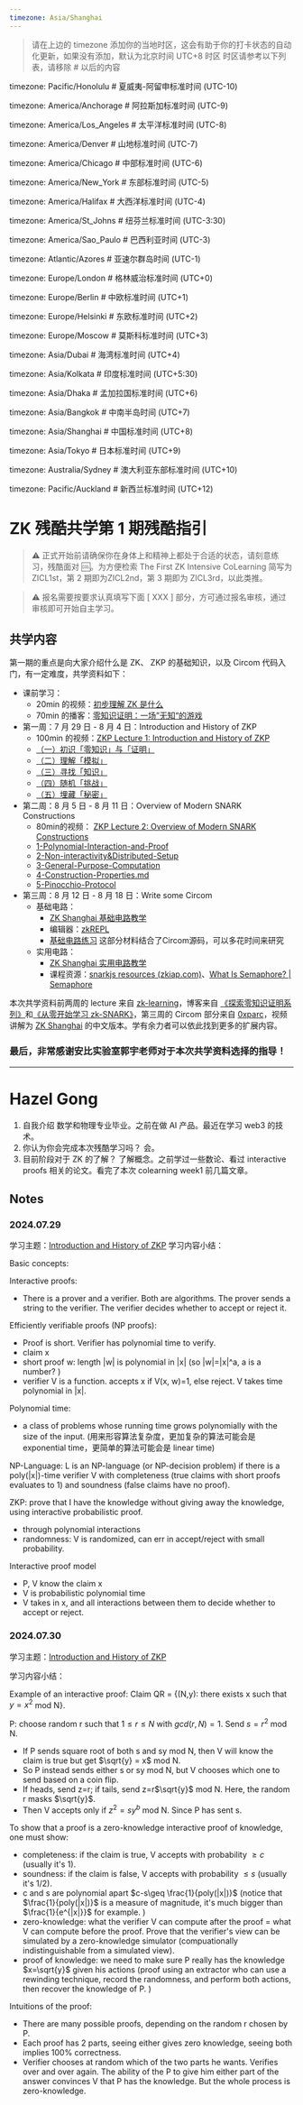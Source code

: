 ```yaml
---
timezone: Asia/Shanghai
---
```


> 请在上边的 timezone 添加你的当地时区，这会有助于你的打卡状态的自动化更新，如果没有添加，默认为北京时间 UTC+8 时区
> 时区请参考以下列表，请移除 # 以后的内容

timezone: Pacific/Honolulu # 夏威夷-阿留申标准时间 (UTC-10)

timezone: America/Anchorage # 阿拉斯加标准时间 (UTC-9)

timezone: America/Los_Angeles # 太平洋标准时间 (UTC-8)

timezone: America/Denver # 山地标准时间 (UTC-7)

timezone: America/Chicago # 中部标准时间 (UTC-6)

timezone: America/New_York # 东部标准时间 (UTC-5)

timezone: America/Halifax # 大西洋标准时间 (UTC-4)

timezone: America/St_Johns # 纽芬兰标准时间 (UTC-3:30)

timezone: America/Sao_Paulo # 巴西利亚时间 (UTC-3)

timezone: Atlantic/Azores # 亚速尔群岛时间 (UTC-1)

timezone: Europe/London # 格林威治标准时间 (UTC+0)

timezone: Europe/Berlin # 中欧标准时间 (UTC+1)

timezone: Europe/Helsinki # 东欧标准时间 (UTC+2)

timezone: Europe/Moscow # 莫斯科标准时间 (UTC+3)

timezone: Asia/Dubai # 海湾标准时间 (UTC+4)

timezone: Asia/Kolkata # 印度标准时间 (UTC+5:30)

timezone: Asia/Dhaka # 孟加拉国标准时间 (UTC+6)

timezone: Asia/Bangkok # 中南半岛时间 (UTC+7)

timezone: Asia/Shanghai # 中国标准时间 (UTC+8)

timezone: Asia/Tokyo # 日本标准时间 (UTC+9)

timezone: Australia/Sydney # 澳大利亚东部标准时间 (UTC+10)

timezone: Pacific/Auckland # 新西兰标准时间 (UTC+12)

# ZK 残酷共学第 1 期残酷指引

> ⚠️ 正式开始前请确保你在身体上和精神上都处于合适的状态，请刻意练习，残酷面对 🆒。为方便检索 The First ZK Intensive CoLearning 简写为 ZICL1st，第 2 期即为ZICL2nd，第 3 期即为 ZICL3rd，以此类推。

> ⚠️ 报名需要按要求认真填写下面 [ XXX ] 部分，方可通过报名审核，通过审核即可开始自主学习。

## 共学内容

第一期的重点是向大家介绍什么是 ZK、 ZKP 的基础知识，以及 Circom 代码入门，有一定难度，共学资料如下：

- 课前学习：
    - 20min 的视频：[初步理解 ZK 是什么](https://www.youtube.com/watch?v=fOGdb1CTu5c)
    - 70min 的播客：[零知识证明：一场”无知“的游戏](https://www.xiaoyuzhoufm.com/episode/6672a76bb6a8412729e0b103)
- 第一周：7 月 29 日 - 8 月 4 日：Introduction and History of ZKP
    - 100min 的视频：[ZKP Lecture 1: Introduction and History of ZKP](https://www.youtube.com/watch?v=uchjTIlPzFo)
    - [（一）初识「零知识」与「证明」](https://learn.z2o-k7e.world/zkp-intro/1/zkp-back.html)
    - [（二）理解「模拟」](https://learn.z2o-k7e.world/zkp-intro/2/zkp-simu.html)
    - [（三）寻找「知识」](https://learn.z2o-k7e.world/zkp-intro/3/zkp-pok.html)
    - [（四）随机「挑战」](https://learn.z2o-k7e.world/zkp-intro/4/zkp-rom.html)
    - [（五）埋藏「秘密」](https://learn.z2o-k7e.world/zkp-intro/5/zkp-crs.html)
- 第二周：8 月 5 日 - 8 月 11 日：Overview of Modern SNARK Constructions
    - 80min的视频： [ZKP Lecture 2: Overview of Modern SNARK Constructions](https://www.youtube.com/watch?v=bGEXYpt3sj0)
    - [1-Polynomial-Interaction-and-Proof](https://learn.z2o-k7e.world/zk-snarks/1-Polynomial-Interaction-and-Proof.html)
    - [2-Non-interactivity&Distributed-Setup](https://learn.z2o-k7e.world/zk-snarks/2-Non-interactivity&Distributed-Setup.html)
    - [3-General-Purpose-Computation](https://learn.z2o-k7e.world/zk-snarks/3-General-Purpose-Computation.html)
    - [4-Construction-Properties.md](https://learn.z2o-k7e.world/zk-snarks/4-Construction-Properties.html)
    - [5-Pinocchio-Protocol](https://learn.z2o-k7e.world/zk-snarks/5-Pinocchio-Protocol.html)
- 第三周：8 月 12 日 - 8 月 18 日：Write some Circom
    - 基础电路：
        - [ZK Shanghai 基础电路教学](https://www.youtube.com/watch?v=CTJ1JkYLiyw&ab_channel=SutuLabs)
        - 编辑器：[zkREPL](https://zkrepl.dev/)
        - [基础电路练习](https://github.com/wenjin1997/zkshanghai-workshop/blob/main/lecture2-homework.md) 这部分材料结合了Circom源码，可以多花时间来研究
    - 实用电路：
        - [ZK Shanghai 实用电路教学](https://www.youtube.com/watch?v=smJz5RdY0Nc)
        - 课程资源：[snarkjs resources (zkiap.com)](https://zkiap.com/snarkjs)、[What Is Semaphore? | Semaphore](https://docs.semaphore.pse.dev/)

本次共学资料前两周的 lecture 来自 [zk-learning](https://zk-learning.org/)，博客来自 [《探索零知识证明系列》](https://learn.z2o-k7e.world/zkp-intro/toc.html)和[《从零开始学习 zk-SNARK》](https://learn.z2o-k7e.world/zk-snarks/toc.html)，第三周的 Circom 部分来自 [0xparc](https://zkiap.com/)，视频讲解为 [ZK Shanghai](https://zkshanghai.xyz/) 的中文版本。学有余力者可以依此找到更多的扩展内容。

### **最后，非常感谢安比实验室郭宇老师对于本次共学资料选择的指导！**

---

# Hazel Gong
1. 自我介绍
   数学和物理专业毕业。之前在做 AI 产品。最近在学习 web3 的技术。
3. 你认为你会完成本次残酷学习吗？
   会。
5. 目前阶段对于 ZK 的了解？
   了解概念。之前学过一些数论、看过 interactive proofs 相关的论文。看完了本次 colearning week1 前几篇文章。

## Notes

<!-- Content_START -->

### 2024.07.29

学习主题：[Introduction and History of ZKP](https://www.youtube.com/watch?v=uchjTIlPzFo)
学习内容小结：

Basic concepts: 

Interactive proofs:
- There is a prover and a verifier. Both are algorithms. The prover sends a string to the verifier. The verifier decides whether to accept or reject it. 

Efficiently verifiable proofs (NP proofs):
- Proof is short. Verifier has polynomial time to verify. 
- claim x
- short proof w: length |w| is polynomial in |x| (so |w|=|x|^a, a is a number? )
- verifier V is a function. accepts x if V(x, w)=1, else reject. V takes time polynomial in |x|.

Polynomial time: 
- a class of problems whose running time grows polynomially with the size of the input. (用来形容算法复杂度，更加复杂的算法可能会是 exponential time，更简单的算法可能会是 linear time)

NP-Language:
L is an NP-language (or NP-decision problem) if there is a poly(|x|)-time verifier V with completeness (true claims with short proofs evaluates to 1) and soundness (false claims have no proof). 

ZKP: prove that I have the knowledge without giving away the knowledge, using interactive probabilistic proof. 
- through polynomial interactions
- randomness: V is randomized, can err in accept/reject with small probability. 

Interactive proof model
- P, V know the claim x
- V is probabilistic polynomial time
- V takes in x, and all interactions between them to decide whether to accept or reject.


### 2024.07.30

学习主题：[Introduction and History of ZKP](https://www.youtube.com/watch?v=uchjTIlPzFo)

学习内容小结：

Example of an interactive proof: Claim QR = {(N,y): there exists x such that $y=x^2$ mod N}. 

P: choose random r such that $1 \leq r \leq N$ with $gcd(r,N)=1$. Send $s=r^2$ mod N. 

- If P sends square root of both s and sy mod N, then V will know the claim is true but get $\sqrt{y} = x$ mod N. 
- So P instead sends either s or sy mod N, but V chooses which one to send based on  a coin flip.
- If heads, send z=r; if tails, send z=r$\sqrt{y}$ mod N. Here, the random r masks $\sqrt{y}$.
- Then V accepts only if $z^2 = sy^b$ mod N. Since P has sent s.

To show that a proof is a zero-knowledge interactive proof of knowledge, one must show:
- completeness: if the claim is true, V accepts with probability $\geq c$ (usually it's 1). 
- soundness: if the claim is false, V accepts with probability $\leq s$ (usually it's 1/2).
- c and s are polynomial apart $c-s\geq \frac{1}{poly(|x|)}$ (notice that $\frac{1}{poly(|x|)}$ is a measure of magnitude, it's much bigger than $\frac{1}{e^{|x|}}$ for example. )
- zero-knowledge: what the verifier V can compute after the proof = what V can compute before the proof. Prove that the verifier's view can be simulated by a zero-knowledge simulator (compuationally indistinguishable from a simulated view).
- proof of knowledge: we need to make sure P really has the knowledge $x=\sqrt{y}$ given his actions (proof using an extractor who can use a rewinding technique, record the randomness, and perform both actions, then recover the knowledge of P. )

Intuitions of the proof: 
- There are many possible proofs, depending on the random r chosen by P.
- Each proof has 2 parts, seeing either gives zero knowledge, seeing both implies 100% correctness.
- Verifier chooses at random which of the two parts he wants. Verifies over and over again. The ability of the P to give him either part of the answer convinces V that P has the knowledge. But the whole process is zero-knowledge. 


<!-- Content_END -->
